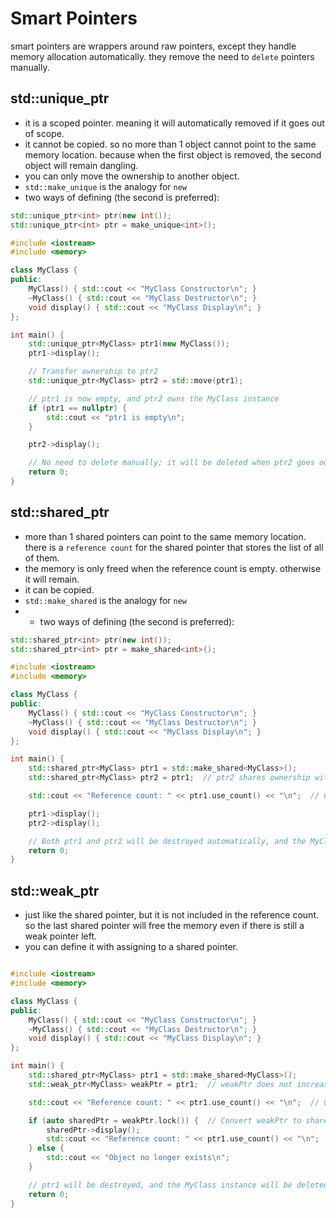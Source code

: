 # Smart Pointers
smart pointers are wrappers around raw pointers, except they handle memory allocation automatically. they remove the need to `delete` pointers manually.

## std::unique_ptr
- it is a scoped pointer. meaning it will automatically removed if it goes out of scope.
- it cannot be copied. so no more than 1 object cannot point to the same memory location. because when the first object is removed, the second object will remain dangling.
- you can only move the ownership to another object.
- `std::make_unique` is the analogy for `new`
- two ways of defining (the second is preferred):
```cpp
std::unique_ptr<int> ptr(new int());
std::unique_ptr<int> ptr = make_unique<int>();
```
```cpp
#include <iostream>
#include <memory>  

class MyClass {
public:
    MyClass() { std::cout << "MyClass Constructor\n"; }
    ~MyClass() { std::cout << "MyClass Destructor\n"; }
    void display() { std::cout << "MyClass Display\n"; }
};

int main() {
    std::unique_ptr<MyClass> ptr1(new MyClass());
    ptr1->display();

    // Transfer ownership to ptr2
    std::unique_ptr<MyClass> ptr2 = std::move(ptr1);

    // ptr1 is now empty, and ptr2 owns the MyClass instance
    if (ptr1 == nullptr) {
        std::cout << "ptr1 is empty\n";
    }

    ptr2->display();

    // No need to delete manually; it will be deleted when ptr2 goes out of scope
    return 0;
}

```
## std::shared_ptr
- more than 1 shared pointers can point to the same memory location. there is a `reference count` for the shared pointer that stores the list of all of them. 
- the memory is only freed when the reference count is empty. otherwise it will remain.
- it can be copied.
- `std::make_shared` is the analogy for `new`
- - two ways of defining (the second is preferred):
```cpp
std::shared_ptr<int> ptr(new int());
std::shared_ptr<int> ptr = make_shared<int>();
```
```cpp
#include <iostream>
#include <memory>

class MyClass {
public:
    MyClass() { std::cout << "MyClass Constructor\n"; }
    ~MyClass() { std::cout << "MyClass Destructor\n"; }
    void display() { std::cout << "MyClass Display\n"; }
};

int main() {
    std::shared_ptr<MyClass> ptr1 = std::make_shared<MyClass>();
    std::shared_ptr<MyClass> ptr2 = ptr1;  // ptr2 shares ownership with ptr1

    std::cout << "Reference count: " << ptr1.use_count() << "\n";  // Output: 2

    ptr1->display();
    ptr2->display();

    // Both ptr1 and ptr2 will be destroyed automatically, and the MyClass instance will be deleted
    return 0;
}

```
## std::weak_ptr
- just like the shared pointer, but it is not included in the reference count. so the last shared pointer will free the memory even if there is still a weak pointer left.
- you can define it with assigning to a shared pointer.
```cpp

#include <iostream>
#include <memory>

class MyClass {
public:
    MyClass() { std::cout << "MyClass Constructor\n"; }
    ~MyClass() { std::cout << "MyClass Destructor\n"; }
    void display() { std::cout << "MyClass Display\n"; }
};

int main() {
    std::shared_ptr<MyClass> ptr1 = std::make_shared<MyClass>();
    std::weak_ptr<MyClass> weakPtr = ptr1;  // weakPtr does not increase the reference count

    std::cout << "Reference count: " << ptr1.use_count() << "\n";  // Output: 1

    if (auto sharedPtr = weakPtr.lock()) {  // Convert weakPtr to sharedPtr if the object still exists
        sharedPtr->display();
        std::cout << "Reference count: " << ptr1.use_count() << "\n";  // Output: 2
    } else {
        std::cout << "Object no longer exists\n";
    }

    // ptr1 will be destroyed, and the MyClass instance will be deleted
    return 0;
}
```